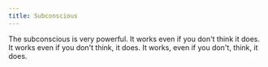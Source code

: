 ```yaml
---
title: Subconscious
---
```

The subconscious is very powerful. It works even if you don't think it does. It works even if you don't think, it does. It works, even if you don't, think, it does.
